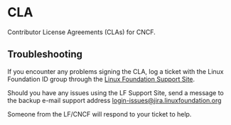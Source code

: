 # CLA

Contributor License Agreements (CLAs) for CNCF.

## Troubleshooting

If you encounter any problems signing the CLA, log a ticket with the Linux
Foundation ID group through the [Linux Foundation Support Site].

Should you have any issues using the LF Support Site, send a message to the
backup e-mail support address <login-issues@jira.linuxfoundation.org>

Someone from the LF/CNCF will respond to your ticket to help.

[Linux Foundation Support Site]: https://jira.linuxfoundation.org/plugins/servlet/desk/portal/4/create/143
